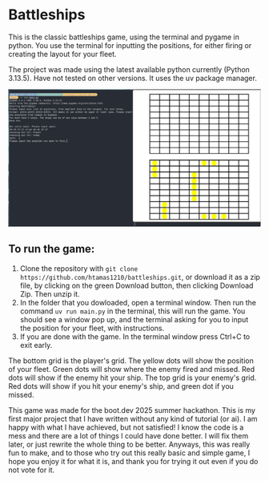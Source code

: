 # Battleships

This is the classic battleships game, using the terminal and pygame in python.
You use the terminal for inputting the positions, for either firing or creating the layout for your fleet.

The project was made using the latest available python currently (Python 3.13.5). Have not tested on other versions.
It uses the uv package manager.

![preview battleships](/screenshot/preview.png)

## To run the game:
1. Clone the repository with `git clone https://github.com/htamas1210/battleships.git`, or download it as a zip file, by clicking on the green Download button, then clicking Download Zip. Then unzip it.
2. In the folder that you dowloaded, open a terminal window. Then run the command `uv run main.py` in the terminal, this will run the game. You should see a window pop up, and the terminal asking for you to input the position for your fleet, with instructions.
3. If you are done with the game. In the terminal window press Ctrl+C to exit early.

The bottom grid is the player's grid. The yellow dots will show the position of your fleet. Green dots will show where the enemy fired and missed. Red dots will show if the enemy hit your ship.
The top grid is your enemy's grid. Red dots will show if you hit your enemy's ship, and green dot if you missed.

This game was made for the boot.dev 2025 summer hackathon. This is my first major project that I have written without any kind of tutorial (or ai). I am happy with what I have achieved,
but not satisfied! I know the code is a mess and there are a lot of things I could have done better. I will fix them later, or just rewrite the whole thing to be better.
Anyways, this was really fun to make, and to those who try out this really basic and simple game, I hope you enjoy it for what it is, and thank you for trying it out even if you do not vote for it. 
